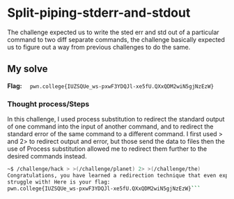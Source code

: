 # Split-piping-stderr-and-stdout
The challenge expected us to write the sted err and std out of a particular command to two diff separate commands, the 
challenge basically expected us to figure out a way from previous challenges to do the same.

## My solve
**Flag:** `  pwn.college{IUZSQUe_ws-pxwF3YDQJl-xe5fU.QXxQDM2wiN5gjNzEzW}`

### Thought process/Steps
In this challenge, I used process substitution to redirect the standard output of one command into the input of another command, 
and to redirect the standard error of the same command to a different command. I first used > and 2> to redirect output and error, 
but those send the data to files then the use of Process substitution allowed me to redirect them further to the desired commands 
instead.

 ```bash
~$ /challenge/hack > >(/challenge/planet) 2> >(/challenge/the)
Congratulations, you have learned a redirection technique that even experts
struggle with! Here is your flag:
pwn.college{IUZSQUe_ws-pxwF3YDQJl-xe5fU.QXxQDM2wiN5gjNzEzW}```
